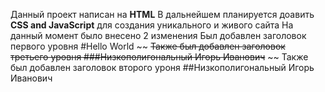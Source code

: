 Данный проект написан на **HTML** 
В дальнейшем планируется доавить **CSS and JavaScript** для создания уникального и живого сайта 
На данный момент было внесено 2 изменения 
Был добавлен заголовок первого уровня #Hello World
~~ ~~Также был добавлен заголовок третьего уровня ###Низкополигональный Игорь Иванович~~ ~~
Также был добавлен заголовок второго уроня ##Низкополигональный Игорь Иванович
